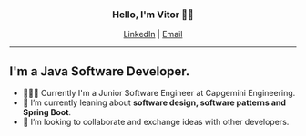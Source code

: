 
<div align="center">

### Hello, I'm Vitor 👋🏼

[LinkedIn](https://www.linkedin.com/in/vitoraleluia) | [Email](mailto:vitoraleluia@outlook.pt)
</div>

---

## I'm a Java Software Developer.

- 👨🏼‍🎓 Currently I'm a Junior Software Engineer at Capgemini Engineering.
- 📖 I’m currently leaning about **software design, software patterns and Spring Boot**.
- 💭 I’m looking to collaborate and exchange ideas with other developers.
